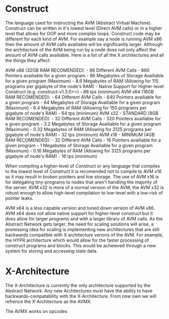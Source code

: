 # Construct
The language used for instructing the AVM (Abstract Virtual Machine).
Construct can be written in it's lowest level (Direct AVM calls) or in a higher level
that allows for OOP and more complex loops. Construct code may be different for each 
kind of AVM. For example say a node is running AVM x86 then the amount of AVM calls
availiable will be significantly larger. Although the architecture of the AVM being run by a node
does not only affect the amount of AVM calls availiable. Here is a list of all the X architectures and
all the things they affect:

AVM x86 (32GB RAM RECOMENDED):
    - 86 Different AVM Calls
    - 860 Pointers availiable for a given program
    - 86 Megabytes of Storage Availiable for a given program (Maximum)
    - 8.6 Megabytes of RAM (Allowing for 115 programs per gigabyte of the node's RAM)
    - Native Support for Higher-level Construct (e.g. construct-v1.3.0>=)
    - 86 tps (minimum)
AVM x64 (16GB RAM RECOMENDED):
    - 64 Different AVM Calls
    - 640 Pointers availiable for a given program
    - 64 Megabytes of Storage Availiable for a given program (Maximum)
    - 6.4 Megabytes of RAM (Allowing for 150 programs per gigabyte of node's RAM)
    - 64 tps (minimum)
AVM x32 - STANDARD (8GB RAM RECOMENDED):
    - 32 Different AVM Calls
    - 320 Pointers availiable for a given program
    - 3.2 Megabytes of Storage Availiable for a given program (Maximum)
    - 0.32 Megabytes of RAM (Allowing for 3125 programs per gigabyte of node's RAM)
    - 32 tps (minimum)
AVM x16 - MINIMUM (4GB RAM RECOMENDED):
    - 32 Different AVM Calls
    - 16 Pointers availiable for a given program
    - 1 Megabytes of Storage Availiable for a given program (Maximum)
    - 0.16 Megabytes of RAM (Allowing for 3125 programs per gigabyte of node's RAM)
    - 16 tps (minimum)

When compiling a higher-level of Construct or any language that compiles to the lowest level of Construct it
is recomended not to compile to AVM x16 as it may result in broken pointers and low storage. The use of 
AVM x16 is for delegating tiny-programs to nodes that aren't handling the majority of the server. AVM x32
is more of a normal version of the AVM, the AVM x32 is robust enough to allow high-level compilation to
low-level with a low-risk of pointer leaks.

AVM x64 is a less capable version and tuned down version of AVM x86. AVM x64 does not allow native support for higher-level construct
but it does allow for larger programs and with a larger library of AVM calls. As the Abstract Network gets larger, the need for scaling solutions will arise,
a promissing idea for scaling is implementing new architectures that are still backwards compatible with X architecture verions of the AVM. For example,
the HYPR architecture which would allow for the faster processing of construct programs and blocks. This would be acheieved through a new system for storing and 
accessing state data.

# X-Architecture
The X-Architecture is currently the only architecture supported by the Abstract Network. Any new Architectures must
have the ability to have backwards-compatability with the X-Architecture. From now own we will refrence the X-Architecture
as the AVMX.

The AVMX works on opcodes